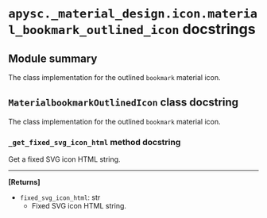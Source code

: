 # `apysc._material_design.icon.material_bookmark_outlined_icon` docstrings

## Module summary

The class implementation for the outlined `bookmark` material icon.

## `MaterialbookmarkOutlinedIcon` class docstring

The class implementation for the outlined `bookmark` material icon.

### `_get_fixed_svg_icon_html` method docstring

Get a fixed SVG icon HTML string.<hr>

**[Returns]**

- `fixed_svg_icon_html`: str
  - Fixed SVG icon HTML string.